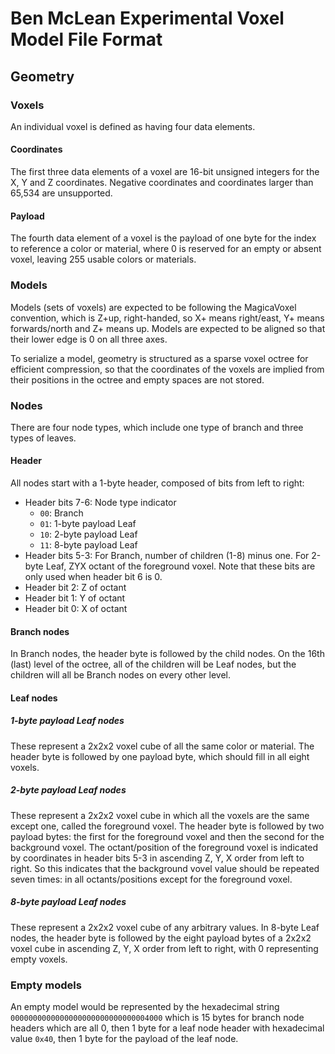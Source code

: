 # Ben McLean Experimental Voxel Model File Format
## Geometry
### Voxels
An individual voxel is defined as having four data elements.
#### Coordinates
The first three data elements of a voxel are 16-bit unsigned integers for the X, Y and Z coordinates. Negative coordinates and coordinates larger than 65,534 are unsupported.
#### Payload
The fourth data element of a voxel is the payload of one byte for the index to reference a color or material, where 0 is reserved for an empty or absent voxel, leaving 255 usable colors or materials.
### Models
Models (sets of voxels) are expected to be following the MagicaVoxel convention, which is Z+up, right-handed, so X+ means right/east, Y+ means forwards/north and Z+ means up. Models are expected to be aligned so that their lower edge is 0 on all three axes.

To serialize a model, geometry is structured as a sparse voxel octree for efficient compression, so that the coordinates of the voxels are implied from their positions in the octree and empty spaces are not stored.
### Nodes
There are four node types, which include one type of branch and three types of leaves.
#### Header
All nodes start with a 1-byte header, composed of bits from left to right:
* Header bits 7-6: Node type indicator
  * `00`: Branch
  * `01`: 1-byte payload Leaf
  * `10`: 2-byte payload Leaf
  * `11`: 8-byte payload Leaf
* Header bits 5-3: For Branch, number of children (1-8) minus one. For 2-byte Leaf, ZYX octant of the foreground voxel. Note that these bits are only used when header bit 6 is 0.
* Header bit 2: Z of octant
* Header bit 1: Y of octant
* Header bit 0: X of octant
#### Branch nodes
In Branch nodes, the header byte is followed by the child nodes. On the 16th (last) level of the octree, all of the children will be Leaf nodes, but the children will all be Branch nodes on every other level.
#### Leaf nodes
##### 1-byte payload Leaf nodes
These represent a 2x2x2 voxel cube of all the same color or material. The header byte is followed by one payload byte, which should fill in all eight voxels.
##### 2-byte payload Leaf nodes
These represent a 2x2x2 voxel cube in which all the voxels are the same except one, called the foreground voxel. The header byte is followed by two payload bytes: the first for the foreground voxel and then the second for the background voxel. The octant/position of the foreground voxel is indicated by coordinates in header bits 5-3 in ascending Z, Y, X order from left to right. So this indicates that the background vovel value should be repeated seven times: in all octants/positions except for the foreground voxel.
##### 8-byte payload Leaf nodes
These represent a 2x2x2 voxel cube of any arbitrary values. In 8-byte Leaf nodes, the header byte is followed by the eight payload bytes of a 2x2x2 voxel cube in ascending Z, Y, X order from left to right, with 0 representing empty voxels.
### Empty models
An empty model would be represented by the hexadecimal string `0000000000000000000000000000004000` which is 15 bytes for branch node headers which are all 0, then 1 byte for a leaf node header with hexadecimal value `0x40`, then 1 byte for the payload of the leaf node.
